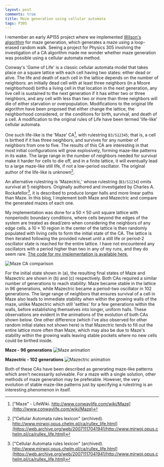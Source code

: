 ```yaml
---
layout: post
comments: true
title: Maze generation using cellular automata
tags: P305
---
```


I remember an early AP155 project where we implemented [Wilson's algorithm](https://bl.ocks.org/mbostock/11357811) for maze generation, which generates a maze using a loop-erased random walk. Seeing a project for Physics 305 involving the investigation of a CA algorithm made me wonder whether maze generation was possible using a cellular automata method. 

Conway's 'Game of Life' is a classic cellular automata model that takes place on a square lattice with each cell having two states: either dead or alive. The life and death of each cell in the lattice depends on the number of neighbors: an initially dead cell with at least three neighbors (in a Moore neighborhood) births a living cell in that location in the next generation, any live cell is sustained to the next generation if it has either two or three neighbors, and any cell with less than two or more than three neighbors will die of either starvation or overpopulation. Modifications to the original life algorithm have been proposed that either change the lattice, the neighborhood considered, or the conditions for birth, survival, and death of a cell. A modification to the original rules of Life have been termed 'life-like' cellular automata. 

One such life-like is the 'Maze' CA[^1], with rulestring `B3/S12345`; that is, a cell is birthed if it has three neighbors, and survives for any number of neighbors from one to five. The results of this CA are interesting in that most initial configurations will grow explosively, forming maze-like patterns in its wake. The large range in the number of neighbors needed for survival make it harder for cells to die off, and in a finite lattice, it will eventually lead to a large maze-like still life, if not a low-period oscillator. The original author of the life-like is unknown[^2]. 

An alternative rulestring is 'Mazectric,' whose rulestring (`B3/S1234`) omits survival at 5 neighbors. Originally authored and investigated by Charles A. Rockafellor[^2], it is described to produce longer halls and more linear paths than Maze. In this blog, I implement both Maze and Mazectric and compare the generated mazes of each one.

My implementation was done for a $50\times 50$ unit square lattice with nonperiodic boundary conditions, where cells beyond the edges of the system are treated as dead/zero when considering the neighbors of any edge cells. a $10\times 10$ region in the center of the lattice is then randomly populated with living cells to form the initial state of the CA. The lattice is then iterated following the provided ruleset until a still life or period-2 oscillator state is reached for the entire lattice. I have not encountered any oscillators with a period higher than two in any of my runs, and they do seem rare. [The code for my implementation is available here.](https://gist.github.com/devential/d666d82e22fcd1137a853b3370b50446)

![Maze CA comparison](https://i.postimg.cc/1RNhwYtr/fig01.png)

For the initial state shown in (a), the resulting final states of Maze and Mazectric are shown in (b) and (c) respectively. Both CAs required a similar number of generations to reach stability: Maze became stable in the lattice in 96 generations, while Mazectric became a period-two oscillator in 102 generations. The large range of neighbors that ensures survival of a cell in Maze also leads to immediate stability when within the growing walls of the maze, unlike Mazectric which still 'settles' for a few generations within the walls, before establishing themselves into longer, uniform halls. These observations are evident in the animations of the evolution of both CAs shown below. One other difference (which I've also observed for other random initial states not shown here) is that Mazectric tends to fill out the entire lattice more often than Maze, which may also be due to Maze's stability within the growing walls leaving stable pockets where no new cells could be birthed inside. 

**Maze - 96 generations**
![Maze animation](https://i.postimg.cc/FztF5YGY/maze106.gif)

**Mazectric - 102 generations**
![Mazectric animation](https://i.postimg.cc/CLPtz3TN/mazectric106.gif)

Both of these CAs have been described as generating maze-like patterns which aren't necessarily solveable. For a maze with a single solution, other methods of maze generation may be preferable. However, the very evolution of stable maze-like patterns just by specifying a rulestring is an interesting phenomenon in itself.

[^1]: ["Maze" - LifeWiki. http://www.conwaylife.com/wiki/Maze](http://www.conwaylife.com/wiki/Maze)
[^2]: ["Cellular Automata rules lexicon" (archived). http://www.mirwoj.opus.chelm.pl/ca/rullex_life.html](https://web.archive.org/web/20071117041941/http://www.mirwoj.opus.chelm.pl/ca/rullex_life.html)
